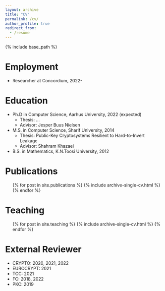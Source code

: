 ```yaml
---
layout: archive
title: "CV"
permalink: /cv/
author_profile: true
redirect_from:
  - /resume
---
```


{% include base_path %}

Employment
======
* Researcher at Concordium, 2022-

Education
======
* Ph.D in Computer Science, Aarhus University, 2022 (expected)
	* Thesis: ...
	* Advisor: Jesper Buus Nielsen
* M.S. in Computer Science, Sharif University, 2014
	* Thesis: Public-Key Cryptosystems Resilient to Hard-to-Invert Leakage
	* Advisor: Shahram Khazaei
* B.S. in Mathematics, K.N.Toosi University, 2012



Publications
======
  <ul>{% for post in site.publications %}
    {% include archive-single-cv.html %}
  {% endfor %}</ul>
  
  
Teaching
======
  <ul>{% for post in site.teaching %}
    {% include archive-single-cv.html %}
  {% endfor %}</ul>
 
 
External Reviewer
======
* CRYPTO: 2020, 2021, 2022
* EUROCRYPT: 2021
* TCC: 2021
* FC: 2018, 2022
* PKC: 2019
  
